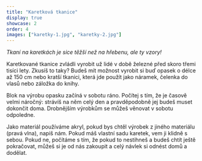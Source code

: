 ```yaml
---
title: "Karetková tkanice"
display: true
showcase: 2
order: 4
images: ["karetky-1.jpg", "karetky-2.jpg"]
---
```

*Tkaní na karetkách je sice těžší než na hřebenu, ale ty vzory!*

Karetkované tkanice zvládli vyrobit už lidé v době železné před skoro třemi tisíci lety. Zkusíš to taky?
Budeš mít možnost vyrobit si buď opasek o délce až 150 cm nebo kratší tkanici, která jde použít jako náramek,
čelenka do vlasů nebo záložka do knihy.

Blok na výrobu opasku začíná v sobotu ráno. Počítej s tím, že je časově velmi náročný: strávíš na něm celý den
a pravděpodobně jej budeš muset dokončit doma. Drobnějším výrobkům se můžeš věnovat v sobotu odpoledne.

Jako materiál používáme akryl, pokud bys chtěl výrobek z jiného materiálu (pravá vlna), napiš nám.
Pokud máš vlastní sadu karetek, vem ji klidně s sebou. Pokud ne, počítáme s tím, že pokud to nestihneš
a budeš chtít ještě pokračovat, můžeš si je od nás zakoupit a celý návlek si odnést domů a dodělat.
